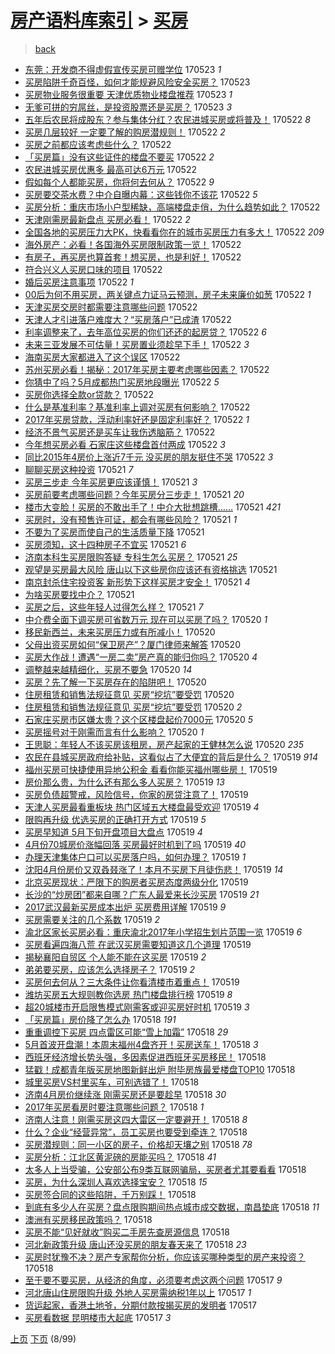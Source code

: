 [房产语料库索引](../../README.md)  > [买房](买房.md)
====
> [back](../README.md)

- [东莞：开发商不得虚假宣传买房可赠学位](http://jkwz.applinzi.com/ittc/6970783391833129988.html#%E4%B8%9C%E8%8E%9E%EF%BC%9A%E5%BC%80%E5%8F%91%E5%95%86%E4%B8%8D%E5%BE%97%E8%99%9A%E5%81%87%E5%AE%A3%E4%BC%A0%E4%B9%B0%E6%88%BF%E5%8F%AF%E8%B5%A0%E5%AD%A6%E4%BD%8D) 170523 *1* 
- [买房陷阱千奇百怪，如何才能规避风险安全买房？](http://jkwz.applinzi.com/ittc/6970778406420481028.html#%E4%B9%B0%E6%88%BF%E9%99%B7%E9%98%B1%E5%8D%83%E5%A5%87%E7%99%BE%E6%80%AA%EF%BC%8C%E5%A6%82%E4%BD%95%E6%89%8D%E8%83%BD%E8%A7%84%E9%81%BF%E9%A3%8E%E9%99%A9%E5%AE%89%E5%85%A8%E4%B9%B0%E6%88%BF%EF%BC%9F) 170523  
- [买房物业服务很重要 天津优质物业楼盘推荐](http://jkwz.applinzi.com/ittc/6970766415001814021.html#%E4%B9%B0%E6%88%BF%E7%89%A9%E4%B8%9A%E6%9C%8D%E5%8A%A1%E5%BE%88%E9%87%8D%E8%A6%81+%E5%A4%A9%E6%B4%A5%E4%BC%98%E8%B4%A8%E7%89%A9%E4%B8%9A%E6%A5%BC%E7%9B%98%E6%8E%A8%E8%8D%90) 170523 *1* 
- [无爹可拼的穷屌丝，是投资股票还是买房？](http://jkwz.applinzi.com/ittc/6970496700924822532.html#%E6%97%A0%E7%88%B9%E5%8F%AF%E6%8B%BC%E7%9A%84%E7%A9%B7%E5%B1%8C%E4%B8%9D%EF%BC%8C%E6%98%AF%E6%8A%95%E8%B5%84%E8%82%A1%E7%A5%A8%E8%BF%98%E6%98%AF%E4%B9%B0%E6%88%BF%EF%BC%9F) 170523 *3* 
- [五年后农民将成股东？参与集体分红？农民进城买房或将普及！](http://jkwz.applinzi.com/ittc/6970617322480862213.html#%E4%BA%94%E5%B9%B4%E5%90%8E%E5%86%9C%E6%B0%91%E5%B0%86%E6%88%90%E8%82%A1%E4%B8%9C%EF%BC%9F%E5%8F%82%E4%B8%8E%E9%9B%86%E4%BD%93%E5%88%86%E7%BA%A2%EF%BC%9F%E5%86%9C%E6%B0%91%E8%BF%9B%E5%9F%8E%E4%B9%B0%E6%88%BF%E6%88%96%E5%B0%86%E6%99%AE%E5%8F%8A%EF%BC%81) 170522 *8* 
- [买房几层较好 一定要了解的购房潜规则！](http://jkwz.applinzi.com/ittc/6970620522537681924.html#%E4%B9%B0%E6%88%BF%E5%87%A0%E5%B1%82%E8%BE%83%E5%A5%BD+%E4%B8%80%E5%AE%9A%E8%A6%81%E4%BA%86%E8%A7%A3%E7%9A%84%E8%B4%AD%E6%88%BF%E6%BD%9C%E8%A7%84%E5%88%99%EF%BC%81) 170522 *2* 
- [买房之前都应该考虑些什么？](http://jkwz.applinzi.com/ittc/6970595151259894789.html#%E4%B9%B0%E6%88%BF%E4%B9%8B%E5%89%8D%E9%83%BD%E5%BA%94%E8%AF%A5%E8%80%83%E8%99%91%E4%BA%9B%E4%BB%80%E4%B9%88%EF%BC%9F) 170522  
- [「买房篇」没有这些证件的楼盘不要买](http://jkwz.applinzi.com/ittc/6970574582955115525.html#%E3%80%8C%E4%B9%B0%E6%88%BF%E7%AF%87%E3%80%8D%E6%B2%A1%E6%9C%89%E8%BF%99%E4%BA%9B%E8%AF%81%E4%BB%B6%E7%9A%84%E6%A5%BC%E7%9B%98%E4%B8%8D%E8%A6%81%E4%B9%B0) 170522 *2* 
- [农民进城买房优惠多 最高可达6万元](http://jkwz.applinzi.com/ittc/6970560939270079492.html#%E5%86%9C%E6%B0%91%E8%BF%9B%E5%9F%8E%E4%B9%B0%E6%88%BF%E4%BC%98%E6%83%A0%E5%A4%9A+%E6%9C%80%E9%AB%98%E5%8F%AF%E8%BE%BE6%E4%B8%87%E5%85%83) 170522  
- [假如每个人都能买房，你将何去何从？](http://jkwz.applinzi.com/ittc/6970557532882863109.html#%E5%81%87%E5%A6%82%E6%AF%8F%E4%B8%AA%E4%BA%BA%E9%83%BD%E8%83%BD%E4%B9%B0%E6%88%BF%EF%BC%8C%E4%BD%A0%E5%B0%86%E4%BD%95%E5%8E%BB%E4%BD%95%E4%BB%8E%EF%BC%9F) 170522 *9* 
- [买房要交茶水费？中介自曝内幕：这些钱你不该花](http://jkwz.applinzi.com/ittc/6970554093822018564.html#%E4%B9%B0%E6%88%BF%E8%A6%81%E4%BA%A4%E8%8C%B6%E6%B0%B4%E8%B4%B9%EF%BC%9F%E4%B8%AD%E4%BB%8B%E8%87%AA%E6%9B%9D%E5%86%85%E5%B9%95%EF%BC%9A%E8%BF%99%E4%BA%9B%E9%92%B1%E4%BD%A0%E4%B8%8D%E8%AF%A5%E8%8A%B1) 170522 *5* 
- [买房分析：重庆市场小户型稀缺，高端楼盘走俏，为什么趋势如此？](http://jkwz.applinzi.com/ittc/6970537418301113348.html#%E4%B9%B0%E6%88%BF%E5%88%86%E6%9E%90%EF%BC%9A%E9%87%8D%E5%BA%86%E5%B8%82%E5%9C%BA%E5%B0%8F%E6%88%B7%E5%9E%8B%E7%A8%80%E7%BC%BA%EF%BC%8C%E9%AB%98%E7%AB%AF%E6%A5%BC%E7%9B%98%E8%B5%B0%E4%BF%8F%EF%BC%8C%E4%B8%BA%E4%BB%80%E4%B9%88%E8%B6%8B%E5%8A%BF%E5%A6%82%E6%AD%A4%EF%BC%9F) 170522  
- [天津刚需房最新盘点 买房必看！](http://jkwz.applinzi.com/ittc/6970527949072630788.html#%E5%A4%A9%E6%B4%A5%E5%88%9A%E9%9C%80%E6%88%BF%E6%9C%80%E6%96%B0%E7%9B%98%E7%82%B9+%E4%B9%B0%E6%88%BF%E5%BF%85%E7%9C%8B%EF%BC%81) 170522 *2* 
- [全国各地的买房压力大PK，快看看你在的城市买房压力有多大！](http://jkwz.applinzi.com/ittc/6970523008820052996.html#%E5%85%A8%E5%9B%BD%E5%90%84%E5%9C%B0%E7%9A%84%E4%B9%B0%E6%88%BF%E5%8E%8B%E5%8A%9B%E5%A4%A7PK%EF%BC%8C%E5%BF%AB%E7%9C%8B%E7%9C%8B%E4%BD%A0%E5%9C%A8%E7%9A%84%E5%9F%8E%E5%B8%82%E4%B9%B0%E6%88%BF%E5%8E%8B%E5%8A%9B%E6%9C%89%E5%A4%9A%E5%A4%A7%EF%BC%81) 170522 *209* 
- [海外房产：必看！各国海外买房限制政策一览！](http://jkwz.applinzi.com/ittc/6970518708190446596.html#%E6%B5%B7%E5%A4%96%E6%88%BF%E4%BA%A7%EF%BC%9A%E5%BF%85%E7%9C%8B%EF%BC%81%E5%90%84%E5%9B%BD%E6%B5%B7%E5%A4%96%E4%B9%B0%E6%88%BF%E9%99%90%E5%88%B6%E6%94%BF%E7%AD%96%E4%B8%80%E8%A7%88%EF%BC%81) 170522  
- [有房子，再买房也算首套！想买房，也是利好！](http://jkwz.applinzi.com/ittc/6970515128947573765.html#%E6%9C%89%E6%88%BF%E5%AD%90%EF%BC%8C%E5%86%8D%E4%B9%B0%E6%88%BF%E4%B9%9F%E7%AE%97%E9%A6%96%E5%A5%97%EF%BC%81%E6%83%B3%E4%B9%B0%E6%88%BF%EF%BC%8C%E4%B9%9F%E6%98%AF%E5%88%A9%E5%A5%BD%EF%BC%81) 170522  
- [符合兴义人买房口味的项目](http://jkwz.applinzi.com/ittc/6970504701689725957.html#%E7%AC%A6%E5%90%88%E5%85%B4%E4%B9%89%E4%BA%BA%E4%B9%B0%E6%88%BF%E5%8F%A3%E5%91%B3%E7%9A%84%E9%A1%B9%E7%9B%AE) 170522  
- [婚后买房注意事项](http://jkwz.applinzi.com/ittc/6970503844881499140.html#%E5%A9%9A%E5%90%8E%E4%B9%B0%E6%88%BF%E6%B3%A8%E6%84%8F%E4%BA%8B%E9%A1%B9) 170522 *1* 
- [00后为何不用买房，两关键点力证马云预测，房子未来廉价如葱](http://jkwz.applinzi.com/ittc/6970496635707589637.html#00%E5%90%8E%E4%B8%BA%E4%BD%95%E4%B8%8D%E7%94%A8%E4%B9%B0%E6%88%BF%EF%BC%8C%E4%B8%A4%E5%85%B3%E9%94%AE%E7%82%B9%E5%8A%9B%E8%AF%81%E9%A9%AC%E4%BA%91%E9%A2%84%E6%B5%8B%EF%BC%8C%E6%88%BF%E5%AD%90%E6%9C%AA%E6%9D%A5%E5%BB%89%E4%BB%B7%E5%A6%82%E8%91%B1) 170522 *1* 
- [天津买房交房时都需要注意哪些问题](http://jkwz.applinzi.com/ittc/6970494987157373957.html#%E5%A4%A9%E6%B4%A5%E4%B9%B0%E6%88%BF%E4%BA%A4%E6%88%BF%E6%97%B6%E9%83%BD%E9%9C%80%E8%A6%81%E6%B3%A8%E6%84%8F%E5%93%AA%E4%BA%9B%E9%97%AE%E9%A2%98) 170522  
- [天津人才引进落户难度大？“买房落户”已成渣](http://jkwz.applinzi.com/ittc/6970490529526580228.html#%E5%A4%A9%E6%B4%A5%E4%BA%BA%E6%89%8D%E5%BC%95%E8%BF%9B%E8%90%BD%E6%88%B7%E9%9A%BE%E5%BA%A6%E5%A4%A7%EF%BC%9F%E2%80%9C%E4%B9%B0%E6%88%BF%E8%90%BD%E6%88%B7%E2%80%9D%E5%B7%B2%E6%88%90%E6%B8%A3) 170522  
- [利率调整来了，去年高位买房的你们还还的起房贷？](http://jkwz.applinzi.com/ittc/6970471827473171461.html#%E5%88%A9%E7%8E%87%E8%B0%83%E6%95%B4%E6%9D%A5%E4%BA%86%EF%BC%8C%E5%8E%BB%E5%B9%B4%E9%AB%98%E4%BD%8D%E4%B9%B0%E6%88%BF%E7%9A%84%E4%BD%A0%E4%BB%AC%E8%BF%98%E8%BF%98%E7%9A%84%E8%B5%B7%E6%88%BF%E8%B4%B7%EF%BC%9F) 170522 *6* 
- [未来三亚发展不可估量！买房置业须趁早下手！](http://jkwz.applinzi.com/ittc/6970460746453353477.html#%E6%9C%AA%E6%9D%A5%E4%B8%89%E4%BA%9A%E5%8F%91%E5%B1%95%E4%B8%8D%E5%8F%AF%E4%BC%B0%E9%87%8F%EF%BC%81%E4%B9%B0%E6%88%BF%E7%BD%AE%E4%B8%9A%E9%A1%BB%E8%B6%81%E6%97%A9%E4%B8%8B%E6%89%8B%EF%BC%81) 170522 *3* 
- [海南买房大家都进入了这个误区](http://jkwz.applinzi.com/ittc/6970451912431240196.html#%E6%B5%B7%E5%8D%97%E4%B9%B0%E6%88%BF%E5%A4%A7%E5%AE%B6%E9%83%BD%E8%BF%9B%E5%85%A5%E4%BA%86%E8%BF%99%E4%B8%AA%E8%AF%AF%E5%8C%BA) 170522  
- [苏州买房必看！揭秘：2017年买房主要考虑哪些因素？](http://jkwz.applinzi.com/ittc/6970442511389557765.html#%E8%8B%8F%E5%B7%9E%E4%B9%B0%E6%88%BF%E5%BF%85%E7%9C%8B%EF%BC%81%E6%8F%AD%E7%A7%98%EF%BC%9A2017%E5%B9%B4%E4%B9%B0%E6%88%BF%E4%B8%BB%E8%A6%81%E8%80%83%E8%99%91%E5%93%AA%E4%BA%9B%E5%9B%A0%E7%B4%A0%EF%BC%9F) 170522  
- [你猜中了吗？5月成都热门买房地段曝光](http://jkwz.applinzi.com/ittc/6970437543865615364.html#%E4%BD%A0%E7%8C%9C%E4%B8%AD%E4%BA%86%E5%90%97%EF%BC%9F5%E6%9C%88%E6%88%90%E9%83%BD%E7%83%AD%E9%97%A8%E4%B9%B0%E6%88%BF%E5%9C%B0%E6%AE%B5%E6%9B%9D%E5%85%89) 170522 *5* 
- [买房你选择全款or贷款？](http://jkwz.applinzi.com/ittc/6970430243654337541.html#%E4%B9%B0%E6%88%BF%E4%BD%A0%E9%80%89%E6%8B%A9%E5%85%A8%E6%AC%BEor%E8%B4%B7%E6%AC%BE%EF%BC%9F) 170522  
- [什么是基准利率？基准利率上调对买房有何影响？](http://jkwz.applinzi.com/ittc/6970419845332993029.html#%E4%BB%80%E4%B9%88%E6%98%AF%E5%9F%BA%E5%87%86%E5%88%A9%E7%8E%87%EF%BC%9F%E5%9F%BA%E5%87%86%E5%88%A9%E7%8E%87%E4%B8%8A%E8%B0%83%E5%AF%B9%E4%B9%B0%E6%88%BF%E6%9C%89%E4%BD%95%E5%BD%B1%E5%93%8D%EF%BC%9F) 170522  
- [2017年买房贷款，浮动利率好还是固定利率好？](http://jkwz.applinzi.com/ittc/6970419844959699972.html#2017%E5%B9%B4%E4%B9%B0%E6%88%BF%E8%B4%B7%E6%AC%BE%EF%BC%8C%E6%B5%AE%E5%8A%A8%E5%88%A9%E7%8E%87%E5%A5%BD%E8%BF%98%E6%98%AF%E5%9B%BA%E5%AE%9A%E5%88%A9%E7%8E%87%E5%A5%BD%EF%BC%9F) 170522 *1* 
- [经济不景气买房还是买车让我伤透脑筋？](http://jkwz.applinzi.com/ittc/6970414059378705412.html#%E7%BB%8F%E6%B5%8E%E4%B8%8D%E6%99%AF%E6%B0%94%E4%B9%B0%E6%88%BF%E8%BF%98%E6%98%AF%E4%B9%B0%E8%BD%A6%E8%AE%A9%E6%88%91%E4%BC%A4%E9%80%8F%E8%84%91%E7%AD%8B%EF%BC%9F) 170522  
- [今年想买房必看 石家庄这些楼盘首付两成](http://jkwz.applinzi.com/ittc/6970409172850967557.html#%E4%BB%8A%E5%B9%B4%E6%83%B3%E4%B9%B0%E6%88%BF%E5%BF%85%E7%9C%8B+%E7%9F%B3%E5%AE%B6%E5%BA%84%E8%BF%99%E4%BA%9B%E6%A5%BC%E7%9B%98%E9%A6%96%E4%BB%98%E4%B8%A4%E6%88%90) 170522 *3* 
- [同比2015年4房价上涨近7千元 没买房的朋友挺住不哭](http://jkwz.applinzi.com/ittc/6970270948014949380.html#%E5%90%8C%E6%AF%942015%E5%B9%B44%E6%88%BF%E4%BB%B7%E4%B8%8A%E6%B6%A8%E8%BF%917%E5%8D%83%E5%85%83+%E6%B2%A1%E4%B9%B0%E6%88%BF%E7%9A%84%E6%9C%8B%E5%8F%8B%E6%8C%BA%E4%BD%8F%E4%B8%8D%E5%93%AD) 170522 *3* 
- [聊聊买房这种投资](http://jkwz.applinzi.com/ittc/6970262078735516677.html#%E8%81%8A%E8%81%8A%E4%B9%B0%E6%88%BF%E8%BF%99%E7%A7%8D%E6%8A%95%E8%B5%84) 170521 *7* 
- [买房三步走 今年买房更应该谨慎！](http://jkwz.applinzi.com/ittc/6970229784016585732.html#%E4%B9%B0%E6%88%BF%E4%B8%89%E6%AD%A5%E8%B5%B0+%E4%BB%8A%E5%B9%B4%E4%B9%B0%E6%88%BF%E6%9B%B4%E5%BA%94%E8%AF%A5%E8%B0%A8%E6%85%8E%EF%BC%81) 170521 *3* 
- [买房前要考虑哪些问题？今年买房分三步走！](http://jkwz.applinzi.com/ittc/6970229783685235717.html#%E4%B9%B0%E6%88%BF%E5%89%8D%E8%A6%81%E8%80%83%E8%99%91%E5%93%AA%E4%BA%9B%E9%97%AE%E9%A2%98%EF%BC%9F%E4%BB%8A%E5%B9%B4%E4%B9%B0%E6%88%BF%E5%88%86%E4%B8%89%E6%AD%A5%E8%B5%B0%EF%BC%81) 170521 *20* 
- [楼市大变脸！买房的不敢出手了！中介大批想跳槽……](http://jkwz.applinzi.com/ittc/6970203529921692676.html#%E6%A5%BC%E5%B8%82%E5%A4%A7%E5%8F%98%E8%84%B8%EF%BC%81%E4%B9%B0%E6%88%BF%E7%9A%84%E4%B8%8D%E6%95%A2%E5%87%BA%E6%89%8B%E4%BA%86%EF%BC%81%E4%B8%AD%E4%BB%8B%E5%A4%A7%E6%89%B9%E6%83%B3%E8%B7%B3%E6%A7%BD%E2%80%A6%E2%80%A6) 170521 *421* 
- [买房时，没有预售许可证，都会有哪些风险？](http://jkwz.applinzi.com/ittc/6970185796278551557.html#%E4%B9%B0%E6%88%BF%E6%97%B6%EF%BC%8C%E6%B2%A1%E6%9C%89%E9%A2%84%E5%94%AE%E8%AE%B8%E5%8F%AF%E8%AF%81%EF%BC%8C%E9%83%BD%E4%BC%9A%E6%9C%89%E5%93%AA%E4%BA%9B%E9%A3%8E%E9%99%A9%EF%BC%9F) 170521 *1* 
- [不要为了买房而使自己的生活质量下降](http://jkwz.applinzi.com/ittc/6970152953611551749.html#%E4%B8%8D%E8%A6%81%E4%B8%BA%E4%BA%86%E4%B9%B0%E6%88%BF%E8%80%8C%E4%BD%BF%E8%87%AA%E5%B7%B1%E7%9A%84%E7%94%9F%E6%B4%BB%E8%B4%A8%E9%87%8F%E4%B8%8B%E9%99%8D) 170521  
- [买房须知，这十四种房子不宜买](http://jkwz.applinzi.com/ittc/6969699837581722628.html#%E4%B9%B0%E6%88%BF%E9%A1%BB%E7%9F%A5%EF%BC%8C%E8%BF%99%E5%8D%81%E5%9B%9B%E7%A7%8D%E6%88%BF%E5%AD%90%E4%B8%8D%E5%AE%9C%E4%B9%B0) 170521 *6* 
- [济南本科生买房限购答疑 专科生怎么买房？](http://jkwz.applinzi.com/ittc/6970078971277345797.html#%E6%B5%8E%E5%8D%97%E6%9C%AC%E7%A7%91%E7%94%9F%E4%B9%B0%E6%88%BF%E9%99%90%E8%B4%AD%E7%AD%94%E7%96%91+%E4%B8%93%E7%A7%91%E7%94%9F%E6%80%8E%E4%B9%88%E4%B9%B0%E6%88%BF%EF%BC%9F) 170521 *25* 
- [观望是买房最大风险 唐山以下这些房你应该还有资格挑选](http://jkwz.applinzi.com/ittc/6970067330036925445.html#%E8%A7%82%E6%9C%9B%E6%98%AF%E4%B9%B0%E6%88%BF%E6%9C%80%E5%A4%A7%E9%A3%8E%E9%99%A9+%E5%94%90%E5%B1%B1%E4%BB%A5%E4%B8%8B%E8%BF%99%E4%BA%9B%E6%88%BF%E4%BD%A0%E5%BA%94%E8%AF%A5%E8%BF%98%E6%9C%89%E8%B5%84%E6%A0%BC%E6%8C%91%E9%80%89) 170521  
- [南京封杀住宅投资客 新形势下这样买房才安全！](http://jkwz.applinzi.com/ittc/6970066328776868869.html#%E5%8D%97%E4%BA%AC%E5%B0%81%E6%9D%80%E4%BD%8F%E5%AE%85%E6%8A%95%E8%B5%84%E5%AE%A2+%E6%96%B0%E5%BD%A2%E5%8A%BF%E4%B8%8B%E8%BF%99%E6%A0%B7%E4%B9%B0%E6%88%BF%E6%89%8D%E5%AE%89%E5%85%A8%EF%BC%81) 170521 *4* 
- [为啥买房要找中介？](http://jkwz.applinzi.com/ittc/6970045812460487684.html#%E4%B8%BA%E5%95%A5%E4%B9%B0%E6%88%BF%E8%A6%81%E6%89%BE%E4%B8%AD%E4%BB%8B%EF%BC%9F) 170521  
- [买房之后，这些年轻人过得怎么样？](http://jkwz.applinzi.com/ittc/6969848680096990212.html#%E4%B9%B0%E6%88%BF%E4%B9%8B%E5%90%8E%EF%BC%8C%E8%BF%99%E4%BA%9B%E5%B9%B4%E8%BD%BB%E4%BA%BA%E8%BF%87%E5%BE%97%E6%80%8E%E4%B9%88%E6%A0%B7%EF%BC%9F) 170521 *7* 
- [中介费全面下调买房可省数万元 现在可以买房了吗？](http://jkwz.applinzi.com/ittc/6969726411790091268.html#%E4%B8%AD%E4%BB%8B%E8%B4%B9%E5%85%A8%E9%9D%A2%E4%B8%8B%E8%B0%83%E4%B9%B0%E6%88%BF%E5%8F%AF%E7%9C%81%E6%95%B0%E4%B8%87%E5%85%83+%E7%8E%B0%E5%9C%A8%E5%8F%AF%E4%BB%A5%E4%B9%B0%E6%88%BF%E4%BA%86%E5%90%97%EF%BC%9F) 170520 *1* 
- [移民新西兰，未来买房压力或有所减小！](http://jkwz.applinzi.com/ittc/6969429707534631940.html#%E7%A7%BB%E6%B0%91%E6%96%B0%E8%A5%BF%E5%85%B0%EF%BC%8C%E6%9C%AA%E6%9D%A5%E4%B9%B0%E6%88%BF%E5%8E%8B%E5%8A%9B%E6%88%96%E6%9C%89%E6%89%80%E5%87%8F%E5%B0%8F%EF%BC%81) 170520  
- [父母出资买房如何“保卫房产”？厦门律师来解答](http://jkwz.applinzi.com/ittc/6969761185753728005.html#%E7%88%B6%E6%AF%8D%E5%87%BA%E8%B5%84%E4%B9%B0%E6%88%BF%E5%A6%82%E4%BD%95%E2%80%9C%E4%BF%9D%E5%8D%AB%E6%88%BF%E4%BA%A7%E2%80%9D%EF%BC%9F%E5%8E%A6%E9%97%A8%E5%BE%8B%E5%B8%88%E6%9D%A5%E8%A7%A3%E7%AD%94) 170520  
- [买房大作战！遭遇“一房二卖”房产真的能归你吗？](http://jkwz.applinzi.com/ittc/6969759198647682052.html#%E4%B9%B0%E6%88%BF%E5%A4%A7%E4%BD%9C%E6%88%98%EF%BC%81%E9%81%AD%E9%81%87%E2%80%9C%E4%B8%80%E6%88%BF%E4%BA%8C%E5%8D%96%E2%80%9D%E6%88%BF%E4%BA%A7%E7%9C%9F%E7%9A%84%E8%83%BD%E5%BD%92%E4%BD%A0%E5%90%97%EF%BC%9F) 170520 *4* 
- [调整越来越精细化，买房不要急](http://jkwz.applinzi.com/ittc/6969721573777867781.html#%E8%B0%83%E6%95%B4%E8%B6%8A%E6%9D%A5%E8%B6%8A%E7%B2%BE%E7%BB%86%E5%8C%96%EF%BC%8C%E4%B9%B0%E6%88%BF%E4%B8%8D%E8%A6%81%E6%80%A5) 170520 *14* 
- [买房？先了解一下买房存在的陷阱吧！](http://jkwz.applinzi.com/ittc/6969715692730319876.html#%E4%B9%B0%E6%88%BF%EF%BC%9F%E5%85%88%E4%BA%86%E8%A7%A3%E4%B8%80%E4%B8%8B%E4%B9%B0%E6%88%BF%E5%AD%98%E5%9C%A8%E7%9A%84%E9%99%B7%E9%98%B1%E5%90%A7%EF%BC%81) 170520  
- [住房租赁和销售法规征意见 买房“挖坑”要受罚](http://jkwz.applinzi.com/ittc/6969680168732853252.html#%E4%BD%8F%E6%88%BF%E7%A7%9F%E8%B5%81%E5%92%8C%E9%94%80%E5%94%AE%E6%B3%95%E8%A7%84%E5%BE%81%E6%84%8F%E8%A7%81+%E4%B9%B0%E6%88%BF%E2%80%9C%E6%8C%96%E5%9D%91%E2%80%9D%E8%A6%81%E5%8F%97%E7%BD%9A) 170520  
- [住房租赁和销售法规征意见 买房“挖坑”要受罚](http://jkwz.applinzi.com/ittc/6969689864952873988.html#%E4%BD%8F%E6%88%BF%E7%A7%9F%E8%B5%81%E5%92%8C%E9%94%80%E5%94%AE%E6%B3%95%E8%A7%84%E5%BE%81%E6%84%8F%E8%A7%81+%E4%B9%B0%E6%88%BF%E2%80%9C%E6%8C%96%E5%9D%91%E2%80%9D%E8%A6%81%E5%8F%97%E7%BD%9A) 170520 *2* 
- [石家庄买房市区嫌太贵？这个区楼盘起价7000元](http://jkwz.applinzi.com/ittc/6969654978950988804.html#%E7%9F%B3%E5%AE%B6%E5%BA%84%E4%B9%B0%E6%88%BF%E5%B8%82%E5%8C%BA%E5%AB%8C%E5%A4%AA%E8%B4%B5%EF%BC%9F%E8%BF%99%E4%B8%AA%E5%8C%BA%E6%A5%BC%E7%9B%98%E8%B5%B7%E4%BB%B77000%E5%85%83) 170520 *5* 
- [买房摇号对于刚需而言有什么影响？](http://jkwz.applinzi.com/ittc/6969555244055790596.html#%E4%B9%B0%E6%88%BF%E6%91%87%E5%8F%B7%E5%AF%B9%E4%BA%8E%E5%88%9A%E9%9C%80%E8%80%8C%E8%A8%80%E6%9C%89%E4%BB%80%E4%B9%88%E5%BD%B1%E5%93%8D%EF%BC%9F) 170520 *1* 
- [王思聪：年轻人不该买房该租房，房产起家的王健林怎么说](http://jkwz.applinzi.com/ittc/6969374949046223877.html#%E7%8E%8B%E6%80%9D%E8%81%AA%EF%BC%9A%E5%B9%B4%E8%BD%BB%E4%BA%BA%E4%B8%8D%E8%AF%A5%E4%B9%B0%E6%88%BF%E8%AF%A5%E7%A7%9F%E6%88%BF%EF%BC%8C%E6%88%BF%E4%BA%A7%E8%B5%B7%E5%AE%B6%E7%9A%84%E7%8E%8B%E5%81%A5%E6%9E%97%E6%80%8E%E4%B9%88%E8%AF%B4) 170520 *235* 
- [农民在县城买房政府给补贴，这看似占了大便宜的背后是什么？](http://jkwz.applinzi.com/ittc/6969440870716670980.html#%E5%86%9C%E6%B0%91%E5%9C%A8%E5%8E%BF%E5%9F%8E%E4%B9%B0%E6%88%BF%E6%94%BF%E5%BA%9C%E7%BB%99%E8%A1%A5%E8%B4%B4%EF%BC%8C%E8%BF%99%E7%9C%8B%E4%BC%BC%E5%8D%A0%E4%BA%86%E5%A4%A7%E4%BE%BF%E5%AE%9C%E7%9A%84%E8%83%8C%E5%90%8E%E6%98%AF%E4%BB%80%E4%B9%88%EF%BC%9F) 170519 *914* 
- [福州买房可快捷使用异地公积金 看看你能买福州哪些房！](http://jkwz.applinzi.com/ittc/6969426285209060357.html#%E7%A6%8F%E5%B7%9E%E4%B9%B0%E6%88%BF%E5%8F%AF%E5%BF%AB%E6%8D%B7%E4%BD%BF%E7%94%A8%E5%BC%82%E5%9C%B0%E5%85%AC%E7%A7%AF%E9%87%91+%E7%9C%8B%E7%9C%8B%E4%BD%A0%E8%83%BD%E4%B9%B0%E7%A6%8F%E5%B7%9E%E5%93%AA%E4%BA%9B%E6%88%BF%EF%BC%81) 170519  
- [房价那么贵，为什么还有那么多人买房？](http://jkwz.applinzi.com/ittc/6969419570484872197.html#%E6%88%BF%E4%BB%B7%E9%82%A3%E4%B9%88%E8%B4%B5%EF%BC%8C%E4%B8%BA%E4%BB%80%E4%B9%88%E8%BF%98%E6%9C%89%E9%82%A3%E4%B9%88%E5%A4%9A%E4%BA%BA%E4%B9%B0%E6%88%BF%EF%BC%9F) 170519 *13* 
- [买房负债超警戒，风险信号，你家的房贷注意了！](http://jkwz.applinzi.com/ittc/6969417014081750021.html#%E4%B9%B0%E6%88%BF%E8%B4%9F%E5%80%BA%E8%B6%85%E8%AD%A6%E6%88%92%EF%BC%8C%E9%A3%8E%E9%99%A9%E4%BF%A1%E5%8F%B7%EF%BC%8C%E4%BD%A0%E5%AE%B6%E7%9A%84%E6%88%BF%E8%B4%B7%E6%B3%A8%E6%84%8F%E4%BA%86%EF%BC%81) 170519  
- [天津人买房最看重板块 热门区域五大楼盘最受欢迎](http://jkwz.applinzi.com/ittc/6969414841092539396.html#%E5%A4%A9%E6%B4%A5%E4%BA%BA%E4%B9%B0%E6%88%BF%E6%9C%80%E7%9C%8B%E9%87%8D%E6%9D%BF%E5%9D%97+%E7%83%AD%E9%97%A8%E5%8C%BA%E5%9F%9F%E4%BA%94%E5%A4%A7%E6%A5%BC%E7%9B%98%E6%9C%80%E5%8F%97%E6%AC%A2%E8%BF%8E) 170519 *4* 
- [限购再升级 优选买房的正确打开方式](http://jkwz.applinzi.com/ittc/6969407317467464709.html#%E9%99%90%E8%B4%AD%E5%86%8D%E5%8D%87%E7%BA%A7+%E4%BC%98%E9%80%89%E4%B9%B0%E6%88%BF%E7%9A%84%E6%AD%A3%E7%A1%AE%E6%89%93%E5%BC%80%E6%96%B9%E5%BC%8F) 170519 *5* 
- [买房早知道 5月下旬开盘项目大盘点](http://jkwz.applinzi.com/ittc/6969407095102243845.html#%E4%B9%B0%E6%88%BF%E6%97%A9%E7%9F%A5%E9%81%93+5%E6%9C%88%E4%B8%8B%E6%97%AC%E5%BC%80%E7%9B%98%E9%A1%B9%E7%9B%AE%E5%A4%A7%E7%9B%98%E7%82%B9) 170519 *4* 
- [4月份70城房价涨幅回落 买房最好时机到了吗](http://jkwz.applinzi.com/ittc/6969319931500823557.html#4%E6%9C%88%E4%BB%BD70%E5%9F%8E%E6%88%BF%E4%BB%B7%E6%B6%A8%E5%B9%85%E5%9B%9E%E8%90%BD+%E4%B9%B0%E6%88%BF%E6%9C%80%E5%A5%BD%E6%97%B6%E6%9C%BA%E5%88%B0%E4%BA%86%E5%90%97) 170519 *40* 
- [办理天津集体户口可以买房落户吗，如何办理？](http://jkwz.applinzi.com/ittc/6969018638886503428.html#%E5%8A%9E%E7%90%86%E5%A4%A9%E6%B4%A5%E9%9B%86%E4%BD%93%E6%88%B7%E5%8F%A3%E5%8F%AF%E4%BB%A5%E4%B9%B0%E6%88%BF%E8%90%BD%E6%88%B7%E5%90%97%EF%BC%8C%E5%A6%82%E4%BD%95%E5%8A%9E%E7%90%86%EF%BC%9F) 170519 *1* 
- [沈阳4月份房价又双叒叕涨了！本月不买房下月徒伤悲！](http://jkwz.applinzi.com/ittc/6969376184725931012.html#%E6%B2%88%E9%98%B34%E6%9C%88%E4%BB%BD%E6%88%BF%E4%BB%B7%E5%8F%88%E5%8F%8C%E5%8F%92%E5%8F%95%E6%B6%A8%E4%BA%86%EF%BC%81%E6%9C%AC%E6%9C%88%E4%B8%8D%E4%B9%B0%E6%88%BF%E4%B8%8B%E6%9C%88%E5%BE%92%E4%BC%A4%E6%82%B2%EF%BC%81) 170519 *14* 
- [北京买房现状：严限下的购房者买房态度两级分化](http://jkwz.applinzi.com/ittc/6969340343215457285.html#%E5%8C%97%E4%BA%AC%E4%B9%B0%E6%88%BF%E7%8E%B0%E7%8A%B6%EF%BC%9A%E4%B8%A5%E9%99%90%E4%B8%8B%E7%9A%84%E8%B4%AD%E6%88%BF%E8%80%85%E4%B9%B0%E6%88%BF%E6%80%81%E5%BA%A6%E4%B8%A4%E7%BA%A7%E5%88%86%E5%8C%96) 170519  
- [长沙的“炒房团”都来自哪？广东人最爱来长沙买房](http://jkwz.applinzi.com/ittc/6969336981635990532.html#%E9%95%BF%E6%B2%99%E7%9A%84%E2%80%9C%E7%82%92%E6%88%BF%E5%9B%A2%E2%80%9D%E9%83%BD%E6%9D%A5%E8%87%AA%E5%93%AA%EF%BC%9F%E5%B9%BF%E4%B8%9C%E4%BA%BA%E6%9C%80%E7%88%B1%E6%9D%A5%E9%95%BF%E6%B2%99%E4%B9%B0%E6%88%BF) 170519 *21* 
- [2017武汉最新买房成本出炉 买房费用详解](http://jkwz.applinzi.com/ittc/6969316153519244293.html#2017%E6%AD%A6%E6%B1%89%E6%9C%80%E6%96%B0%E4%B9%B0%E6%88%BF%E6%88%90%E6%9C%AC%E5%87%BA%E7%82%89+%E4%B9%B0%E6%88%BF%E8%B4%B9%E7%94%A8%E8%AF%A6%E8%A7%A3) 170519 *9* 
- [买房需要关注的几个系数](http://jkwz.applinzi.com/ittc/6969311680503743492.html#%E4%B9%B0%E6%88%BF%E9%9C%80%E8%A6%81%E5%85%B3%E6%B3%A8%E7%9A%84%E5%87%A0%E4%B8%AA%E7%B3%BB%E6%95%B0) 170519 *2* 
- [渝北区家长买房必看：重庆渝北2017年小学招生划片范围一览](http://jkwz.applinzi.com/ittc/6969310545462166532.html#%E6%B8%9D%E5%8C%97%E5%8C%BA%E5%AE%B6%E9%95%BF%E4%B9%B0%E6%88%BF%E5%BF%85%E7%9C%8B%EF%BC%9A%E9%87%8D%E5%BA%86%E6%B8%9D%E5%8C%972017%E5%B9%B4%E5%B0%8F%E5%AD%A6%E6%8B%9B%E7%94%9F%E5%88%92%E7%89%87%E8%8C%83%E5%9B%B4%E4%B8%80%E8%A7%88) 170519 *6* 
- [买房看遍四海八荒 在武汉买房需要知道这几个道理](http://jkwz.applinzi.com/ittc/6969308420699063301.html#%E4%B9%B0%E6%88%BF%E7%9C%8B%E9%81%8D%E5%9B%9B%E6%B5%B7%E5%85%AB%E8%8D%92+%E5%9C%A8%E6%AD%A6%E6%B1%89%E4%B9%B0%E6%88%BF%E9%9C%80%E8%A6%81%E7%9F%A5%E9%81%93%E8%BF%99%E5%87%A0%E4%B8%AA%E9%81%93%E7%90%86) 170519  
- [揭秘襄阳自贸区 个人能不能在这买房](http://jkwz.applinzi.com/ittc/6969308075302323204.html#%E6%8F%AD%E7%A7%98%E8%A5%84%E9%98%B3%E8%87%AA%E8%B4%B8%E5%8C%BA+%E4%B8%AA%E4%BA%BA%E8%83%BD%E4%B8%8D%E8%83%BD%E5%9C%A8%E8%BF%99%E4%B9%B0%E6%88%BF) 170519 *2* 
- [弟弟要买房，应该怎么选择房子？](http://jkwz.applinzi.com/ittc/6969274119966163973.html#%E5%BC%9F%E5%BC%9F%E8%A6%81%E4%B9%B0%E6%88%BF%EF%BC%8C%E5%BA%94%E8%AF%A5%E6%80%8E%E4%B9%88%E9%80%89%E6%8B%A9%E6%88%BF%E5%AD%90%EF%BC%9F) 170519 *2* 
- [买房何去何从？三大条件让你看清楼市着重点！](http://jkwz.applinzi.com/ittc/6969265903534343172.html#%E4%B9%B0%E6%88%BF%E4%BD%95%E5%8E%BB%E4%BD%95%E4%BB%8E%EF%BC%9F%E4%B8%89%E5%A4%A7%E6%9D%A1%E4%BB%B6%E8%AE%A9%E4%BD%A0%E7%9C%8B%E6%B8%85%E6%A5%BC%E5%B8%82%E7%9D%80%E9%87%8D%E7%82%B9%EF%BC%81) 170519  
- [潍坊买房五大规则教你选房 热门楼盘排行榜](http://jkwz.applinzi.com/ittc/6969233869688538117.html#%E6%BD%8D%E5%9D%8A%E4%B9%B0%E6%88%BF%E4%BA%94%E5%A4%A7%E8%A7%84%E5%88%99%E6%95%99%E4%BD%A0%E9%80%89%E6%88%BF+%E7%83%AD%E9%97%A8%E6%A5%BC%E7%9B%98%E6%8E%92%E8%A1%8C%E6%A6%9C) 170519 *8* 
- [超20城楼市开启限售模式刚需客或迎买房好时机](http://jkwz.applinzi.com/ittc/6969200185346360325.html#%E8%B6%8520%E5%9F%8E%E6%A5%BC%E5%B8%82%E5%BC%80%E5%90%AF%E9%99%90%E5%94%AE%E6%A8%A1%E5%BC%8F%E5%88%9A%E9%9C%80%E5%AE%A2%E6%88%96%E8%BF%8E%E4%B9%B0%E6%88%BF%E5%A5%BD%E6%97%B6%E6%9C%BA) 170519 *3* 
- [「买房篇」房价降了怎么办](http://jkwz.applinzi.com/ittc/6969107172968367109.html#%E3%80%8C%E4%B9%B0%E6%88%BF%E7%AF%87%E3%80%8D%E6%88%BF%E4%BB%B7%E9%99%8D%E4%BA%86%E6%80%8E%E4%B9%88%E5%8A%9E) 170518 *191* 
- [重重调控下买房 四点雷区可能“雪上加霜”](http://jkwz.applinzi.com/ittc/6968672992333661188.html#%E9%87%8D%E9%87%8D%E8%B0%83%E6%8E%A7%E4%B8%8B%E4%B9%B0%E6%88%BF+%E5%9B%9B%E7%82%B9%E9%9B%B7%E5%8C%BA%E5%8F%AF%E8%83%BD%E2%80%9C%E9%9B%AA%E4%B8%8A%E5%8A%A0%E9%9C%9C%E2%80%9D) 170518 *29* 
- [5月首波开盘潮！本周末福州4盘齐开！买房送车！](http://jkwz.applinzi.com/ittc/6969042275198829573.html#5%E6%9C%88%E9%A6%96%E6%B3%A2%E5%BC%80%E7%9B%98%E6%BD%AE%EF%BC%81%E6%9C%AC%E5%91%A8%E6%9C%AB%E7%A6%8F%E5%B7%9E4%E7%9B%98%E9%BD%90%E5%BC%80%EF%BC%81%E4%B9%B0%E6%88%BF%E9%80%81%E8%BD%A6%EF%BC%81) 170518 *3* 
- [西班牙经济增长势头强，多因素促进西班牙买房移民！](http://jkwz.applinzi.com/ittc/6969058179609527301.html#%E8%A5%BF%E7%8F%AD%E7%89%99%E7%BB%8F%E6%B5%8E%E5%A2%9E%E9%95%BF%E5%8A%BF%E5%A4%B4%E5%BC%BA%EF%BC%8C%E5%A4%9A%E5%9B%A0%E7%B4%A0%E4%BF%83%E8%BF%9B%E8%A5%BF%E7%8F%AD%E7%89%99%E4%B9%B0%E6%88%BF%E7%A7%BB%E6%B0%91%EF%BC%81) 170518  
- [猛戳！成都青年版买房地图新鲜出炉 附毕房族最爱楼盘TOP10](http://jkwz.applinzi.com/ittc/6969035803211596805.html#%E7%8C%9B%E6%88%B3%EF%BC%81%E6%88%90%E9%83%BD%E9%9D%92%E5%B9%B4%E7%89%88%E4%B9%B0%E6%88%BF%E5%9C%B0%E5%9B%BE%E6%96%B0%E9%B2%9C%E5%87%BA%E7%82%89+%E9%99%84%E6%AF%95%E6%88%BF%E6%97%8F%E6%9C%80%E7%88%B1%E6%A5%BC%E7%9B%98TOP10) 170518  
- [城里买房VS村里买车，可别选错了！](http://jkwz.applinzi.com/ittc/6969031113304441861.html#%E5%9F%8E%E9%87%8C%E4%B9%B0%E6%88%BFVS%E6%9D%91%E9%87%8C%E4%B9%B0%E8%BD%A6%EF%BC%8C%E5%8F%AF%E5%88%AB%E9%80%89%E9%94%99%E4%BA%86%EF%BC%81) 170518  
- [济南4月房价继续涨 刚需买房还是要趁早](http://jkwz.applinzi.com/ittc/6969027784209859588.html#%E6%B5%8E%E5%8D%974%E6%9C%88%E6%88%BF%E4%BB%B7%E7%BB%A7%E7%BB%AD%E6%B6%A8+%E5%88%9A%E9%9C%80%E4%B9%B0%E6%88%BF%E8%BF%98%E6%98%AF%E8%A6%81%E8%B6%81%E6%97%A9) 170518 *30* 
- [2017年买房看房时要注意哪些问题？](http://jkwz.applinzi.com/ittc/6969026227342935044.html#2017%E5%B9%B4%E4%B9%B0%E6%88%BF%E7%9C%8B%E6%88%BF%E6%97%B6%E8%A6%81%E6%B3%A8%E6%84%8F%E5%93%AA%E4%BA%9B%E9%97%AE%E9%A2%98%EF%BC%9F) 170518 *1* 
- [济南人注意！刚需买房这四大雷区一定要避开！](http://jkwz.applinzi.com/ittc/6969018494208181253.html#%E6%B5%8E%E5%8D%97%E4%BA%BA%E6%B3%A8%E6%84%8F%EF%BC%81%E5%88%9A%E9%9C%80%E4%B9%B0%E6%88%BF%E8%BF%99%E5%9B%9B%E5%A4%A7%E9%9B%B7%E5%8C%BA%E4%B8%80%E5%AE%9A%E8%A6%81%E9%81%BF%E5%BC%80%EF%BC%81) 170518 *8* 
- [什么？企业“经营异常”，员工买房也要受到牵连？](http://jkwz.applinzi.com/ittc/6969003453090104325.html#%E4%BB%80%E4%B9%88%EF%BC%9F%E4%BC%81%E4%B8%9A%E2%80%9C%E7%BB%8F%E8%90%A5%E5%BC%82%E5%B8%B8%E2%80%9D%EF%BC%8C%E5%91%98%E5%B7%A5%E4%B9%B0%E6%88%BF%E4%B9%9F%E8%A6%81%E5%8F%97%E5%88%B0%E7%89%B5%E8%BF%9E%EF%BC%9F) 170518  
- [买房潜规则：同一小区的房子，价格却天壤之别](http://jkwz.applinzi.com/ittc/6968953385171551236.html#%E4%B9%B0%E6%88%BF%E6%BD%9C%E8%A7%84%E5%88%99%EF%BC%9A%E5%90%8C%E4%B8%80%E5%B0%8F%E5%8C%BA%E7%9A%84%E6%88%BF%E5%AD%90%EF%BC%8C%E4%BB%B7%E6%A0%BC%E5%8D%B4%E5%A4%A9%E5%A3%A4%E4%B9%8B%E5%88%AB) 170518 *78* 
- [买房分析：江北区黄泥磅的房能买吗？](http://jkwz.applinzi.com/ittc/6968967246247363589.html#%E4%B9%B0%E6%88%BF%E5%88%86%E6%9E%90%EF%BC%9A%E6%B1%9F%E5%8C%97%E5%8C%BA%E9%BB%84%E6%B3%A5%E7%A3%85%E7%9A%84%E6%88%BF%E8%83%BD%E4%B9%B0%E5%90%97%EF%BC%9F) 170518 *41* 
- [太多人上当受骗，公安部公布9类互联网骗局，买房者尤其要看看](http://jkwz.applinzi.com/ittc/6968952420271916036.html#%E5%A4%AA%E5%A4%9A%E4%BA%BA%E4%B8%8A%E5%BD%93%E5%8F%97%E9%AA%97%EF%BC%8C%E5%85%AC%E5%AE%89%E9%83%A8%E5%85%AC%E5%B8%839%E7%B1%BB%E4%BA%92%E8%81%94%E7%BD%91%E9%AA%97%E5%B1%80%EF%BC%8C%E4%B9%B0%E6%88%BF%E8%80%85%E5%B0%A4%E5%85%B6%E8%A6%81%E7%9C%8B%E7%9C%8B) 170518  
- [买房，为什么深圳人喜欢选择宝安？](http://jkwz.applinzi.com/ittc/6968945922376467461.html#%E4%B9%B0%E6%88%BF%EF%BC%8C%E4%B8%BA%E4%BB%80%E4%B9%88%E6%B7%B1%E5%9C%B3%E4%BA%BA%E5%96%9C%E6%AC%A2%E9%80%89%E6%8B%A9%E5%AE%9D%E5%AE%89%EF%BC%9F) 170518 *15* 
- [买房签合同的这些陷阱，千万别踩！](http://jkwz.applinzi.com/ittc/6968941406188995588.html#%E4%B9%B0%E6%88%BF%E7%AD%BE%E5%90%88%E5%90%8C%E7%9A%84%E8%BF%99%E4%BA%9B%E9%99%B7%E9%98%B1%EF%BC%8C%E5%8D%83%E4%B8%87%E5%88%AB%E8%B8%A9%EF%BC%81) 170518  
- [到底有多少人在买房？盘点限购期间热点城市成交数据，南昌垫底](http://jkwz.applinzi.com/ittc/6968941076667696132.html#%E5%88%B0%E5%BA%95%E6%9C%89%E5%A4%9A%E5%B0%91%E4%BA%BA%E5%9C%A8%E4%B9%B0%E6%88%BF%EF%BC%9F%E7%9B%98%E7%82%B9%E9%99%90%E8%B4%AD%E6%9C%9F%E9%97%B4%E7%83%AD%E7%82%B9%E5%9F%8E%E5%B8%82%E6%88%90%E4%BA%A4%E6%95%B0%E6%8D%AE%EF%BC%8C%E5%8D%97%E6%98%8C%E5%9E%AB%E5%BA%95) 170518 *11* 
- [澳洲有买房移民政策吗？](http://jkwz.applinzi.com/ittc/6968934013065495557.html#%E6%BE%B3%E6%B4%B2%E6%9C%89%E4%B9%B0%E6%88%BF%E7%A7%BB%E6%B0%91%E6%94%BF%E7%AD%96%E5%90%97%EF%BC%9F) 170518  
- [买房不能“见好就收”购买二手房先查房源信息](http://jkwz.applinzi.com/ittc/6968932567238575108.html#%E4%B9%B0%E6%88%BF%E4%B8%8D%E8%83%BD%E2%80%9C%E8%A7%81%E5%A5%BD%E5%B0%B1%E6%94%B6%E2%80%9D%E8%B4%AD%E4%B9%B0%E4%BA%8C%E6%89%8B%E6%88%BF%E5%85%88%E6%9F%A5%E6%88%BF%E6%BA%90%E4%BF%A1%E6%81%AF) 170518  
- [河北新政策升级 唐山还没买房的朋友春天来了](http://jkwz.applinzi.com/ittc/6968908904841872389.html#%E6%B2%B3%E5%8C%97%E6%96%B0%E6%94%BF%E7%AD%96%E5%8D%87%E7%BA%A7+%E5%94%90%E5%B1%B1%E8%BF%98%E6%B2%A1%E4%B9%B0%E6%88%BF%E7%9A%84%E6%9C%8B%E5%8F%8B%E6%98%A5%E5%A4%A9%E6%9D%A5%E4%BA%86) 170518 *23* 
- [买房时犹豫不决？房产专家帮你分析，你应该买哪种类型的房产来投资？](http://jkwz.applinzi.com/ittc/6968882521168151557.html#%E4%B9%B0%E6%88%BF%E6%97%B6%E7%8A%B9%E8%B1%AB%E4%B8%8D%E5%86%B3%EF%BC%9F%E6%88%BF%E4%BA%A7%E4%B8%93%E5%AE%B6%E5%B8%AE%E4%BD%A0%E5%88%86%E6%9E%90%EF%BC%8C%E4%BD%A0%E5%BA%94%E8%AF%A5%E4%B9%B0%E5%93%AA%E7%A7%8D%E7%B1%BB%E5%9E%8B%E7%9A%84%E6%88%BF%E4%BA%A7%E6%9D%A5%E6%8A%95%E8%B5%84%EF%BC%9F) 170518  
- [至于要不要买房，从经济的角度，必须要考虑这两个问题](http://jkwz.applinzi.com/ittc/6968758130128192517.html#%E8%87%B3%E4%BA%8E%E8%A6%81%E4%B8%8D%E8%A6%81%E4%B9%B0%E6%88%BF%EF%BC%8C%E4%BB%8E%E7%BB%8F%E6%B5%8E%E7%9A%84%E8%A7%92%E5%BA%A6%EF%BC%8C%E5%BF%85%E9%A1%BB%E8%A6%81%E8%80%83%E8%99%91%E8%BF%99%E4%B8%A4%E4%B8%AA%E9%97%AE%E9%A2%98) 170517 *9* 
- [河北唐山住房限购升级 外地人买房需纳税1年以上](http://jkwz.applinzi.com/ittc/6968735733572436996.html#%E6%B2%B3%E5%8C%97%E5%94%90%E5%B1%B1%E4%BD%8F%E6%88%BF%E9%99%90%E8%B4%AD%E5%8D%87%E7%BA%A7+%E5%A4%96%E5%9C%B0%E4%BA%BA%E4%B9%B0%E6%88%BF%E9%9C%80%E7%BA%B3%E7%A8%8E1%E5%B9%B4%E4%BB%A5%E4%B8%8A) 170517 *1* 
- [货运起家，香港土地爷，分期付款按揭买房的发明者](http://jkwz.applinzi.com/ittc/6968715479572022277.html#%E8%B4%A7%E8%BF%90%E8%B5%B7%E5%AE%B6%EF%BC%8C%E9%A6%99%E6%B8%AF%E5%9C%9F%E5%9C%B0%E7%88%B7%EF%BC%8C%E5%88%86%E6%9C%9F%E4%BB%98%E6%AC%BE%E6%8C%89%E6%8F%AD%E4%B9%B0%E6%88%BF%E7%9A%84%E5%8F%91%E6%98%8E%E8%80%85) 170517  
- [买房看数据 昆明楼市大起底](http://jkwz.applinzi.com/ittc/6968713996021531652.html#%E4%B9%B0%E6%88%BF%E7%9C%8B%E6%95%B0%E6%8D%AE+%E6%98%86%E6%98%8E%E6%A5%BC%E5%B8%82%E5%A4%A7%E8%B5%B7%E5%BA%95) 170517 *3* 


 [上页](买房9.md) [下页](买房7.md)          (8/99)